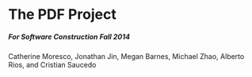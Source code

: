 # The PDF Project

##### For Software Construction Fall 2014
Catherine Moresco, Jonathan Jin, Megan Barnes, Michael Zhao, Alberto Rios, and Cristian Saucedo
